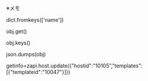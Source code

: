 ※メモ

dict.fromkeys(['name'])

obj.get()

obj.keys()

json.dumps(obj)

getinfo=zapi.host.update({"hostid":"10105","templates":[{"templateid":"10047"}]})
